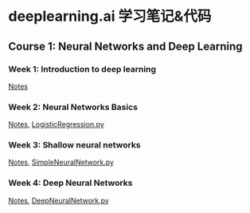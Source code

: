 # deeplearning.ai 学习笔记&代码

## Course 1: Neural Networks and Deep Learning
### Week 1: Introduction to deep learning
[Notes](http://daniellaah.github.io/2017/deeplearning-ai-Neural-Networks-and-Deep-Learning-week1.html)
### Week 2: Neural Networks Basics
[Notes](http://daniellaah.github.io/2017/deeplearning-ai-Neural-Networks-and-Deep-Learning-week2.html), [LogisticRegression.py](https://github.com/daniellaah/deeplearning.ai-notes-code/tree/master/Neural%20Networks%20and%20Deep%20Learning/week2)
### Week 3: Shallow neural networks
[Notes](http://daniellaah.github.io/2017/deeplearning-ai-Neural-Networks-and-Deep-Learning-week3.html), [SimpleNeuralNetwork.py](https://github.com/daniellaah/deeplearning.ai-notes-code/tree/master/Neural%20Networks%20and%20Deep%20Learning/week3)
### Week 4: Deep Neural Networks
[Notes](http://daniellaah.github.io/2017/deeplearning-ai-Neural-Networks-and-Deep-Learning-week4.html), [DeepNeuralNetwork.py](https://github.com/daniellaah/deeplearning.ai-notes-code/tree/master/Neural%20Networks%20and%20Deep%20Learning/week4)
